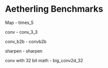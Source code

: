 # Aetherling Benchmarks

Map - times_5

conv - conv_3_3

conv_b2b - convb2b

sharpen - sharpen

conv with 32 bit math - big_conv2d_32


